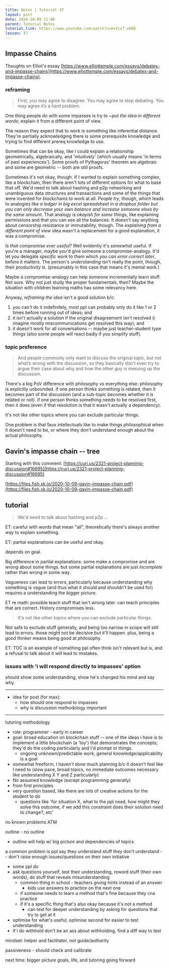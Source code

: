 ```yaml
---
title: Notes | Tutorial 47
layout: post
date: 2020-10-09 11:00
parent: Tutorial Notes
tutorial_link: https://www.youtube.com/watch?v=HxYczf_e6RE
lesson: 47
---
```


## Impasse Chains

Thoughts on Elliot's essay [https://www.elliottemple.com/essays/debates-and-impasse-chains](https://www.elliottemple.com/essays/debates-and-impasse-chains).

### reframing

> First, you may agree to disagree. You may agree to stop debating. You may agree it’s a hard problem.

One thing people do with some impasses is try to ~*put the idea in different words*; explain it from a different point of view.

The reason they expect that to work is something like inferential distance. They're partially acknowledging there is some prerequisite knowledge and trying to find different prereq knowledge to use.

Sometimes that can be okay, like I could explain a relationship geometrically, algebraically, and 'intuitively' (which usually means 'in terms of past experiences'). Some proofs of Pythagoras' theorem are algebraic and some are geometric -- both are still proofs.

Sometimes it's not okay, though. If I wanted to explain something complex, like a blockchain, then there aren't lots of different options for what to base that off. We'd need to talk about hashing and p2p networking and unambiguous data structures and transactions and some of the things that were invented for blockchains to work at all. *People try*, though, which leads to analogies like *a ledger in big excel spreadsheet in a dropbox folder but you can only decrease your own balance and increase someone elses by the same amount*. That analogy is *okayish for some things*, like explaining permissions and that you can see all the balances. It doesn't say anything about censorship resistance or immutability, though. The *explaining from a different point of view* idea wasn't a replacement for a good explanation, it was a compromise.

*Is that compromise ever useful?* Well evidently it's *somewhat* useful. If you're a manager, maybe you'd give someone a compromise-analogy. It'd let you delegate *specific work* to them which *you can error correct later*, before it matters. The person's *understanding* isn't really the point, though, their *productivity* is. (presumably in this case that means it's menial work.)

Maybe a compromise-analogy can help someone incrementally learn stuff. Not sure. Why not just study the proper fundamentals, then? Maybe the situation with children learning maths has some relevancy here.

Anyway, *reframing the idea* isn't a good solution b/c:

1. you can't do it indefinitely, most ppl can probably only do it like 1 or 2 times before running out of ideas; and
2. it isn't actually a solution if the original disagreement isn't resolved (i imagine mostly miscommunications get resolved this way); and
3. it doesn't work for all conversations -- maybe just teacher-student type things (also some people will react badly if you simplify stuff).

### topic preference

> And people commonly only want to discuss the original topic, but not what’s wrong with the discussion, so they basically don’t even try to argue their case about why and how the other guy is messing up the discussion.

There's a big PoV difference with philosophy vs everything else: philosophy is explicitly unbounded. if one person thinks something is related, then it becomes part of the discussion (and a sub-topic becomes whether it is related or not). if one person thinks something needs to be resolved first, then it does (even if that resolution is that it wasn't actually a dependency).

It's not like other topics where you can exclude particular things.

One problem is that faux intellectuals like to make things philosophical when it doesn't need to be, or where they don't understand enough about the actual philosophy.

## Gavin's impasse chain -- tree

Starting with this comment: [https://curi.us/2321-project-planning-discussion#16695](https://curi.us/2321-project-planning-discussion#16695)

[https://files.fish.xk.io/2020-10-09-gavin-impasse-chain.pdf](https://files.fish.xk.io/2020-10-09-gavin-impasse-chain.pdf)

## tutorial

> We'd need to talk about hashing and p2p ...

ET: careful with words that mean "all", theoretically there's always another way to explain something.

ET: partial explanations can be useful and okay.

depends on goal.

Big difference in partial explanations: some make a compromise and are *wrong* about some things. but some partial explanations are just *incomplete* rather than wrong in some way.

Vagueness can lead to errors, particularly because understanding why something is vague (and thus what it should and shouldn't be used for) requires a understanding the bigger picture.

ET re math: possible teach stuff that isn't wrong later. can teach principles that are correct.
History compromises less.

> It's not like other topics where you can exclude particular things.

Not safe to exclude stuff generally, and being too narrow in scope will still lead to errors. those might not be decisive but it'll happen. plus, being a good thinker means being good at philosophy.

ET: TOC is an example of something ppl often think isn't relevant but is, and a refusal to talk about it will lead to mistakes.

### issues with 'i will respond directly to impasses' option

should show some understanding, show he's changed his mind and say why.

----

* idea for post (for max):
  * how should one respond to impasses
  * why is discussion methodology important

----

tutoring methodology

- role: programmer - early in career
- goal: broad education on blockchain stuff -- one of the ideas i have is to implement a little blockchain (a 'toy') that demonstrates the concepts; they'd do the coding particularly and I'd prompt or things.
  - ongoing unknown/predictable work, general knowledge/applicability is a goal
- somewhat freeform, I haven't done much planning b/c it doesn't feel like I need to (slow pace, broad topics, no immediate outcomes necessary like understanding X Y and Z particularly)
- No assumed knowledge (except programming generally)
- from first principles
- very question based, like there are lots of creative actions for the student to do
  - questions like 'for situation X, what to the ppl need, how might they solve this outcome, if we add this constraint does their solution need to change?, etc'

no known problems ATM

outline - no outline
- outline will help w/ big picture and dependencies of topics

a common problem is ppl say they understand stuff they don't understand -- don't raise enough issues/questions on their own initiative
  - some ppl do
  - ask questions yourself, test their understanding, reword stuff (their own words), do stuff that reveals misunderstanding
    - common thing in school - teachers *giving hints* instead of an answer
      - kids use answers to practice on the next one
    - if someone needs to learn a method that's fine because they cna practice
    - if it's a specific thing that's also okay because it's not a method
      - can test for deeper understanding by asking for questions that try to get at it
  - optimise for what's useful, optimise second for easier to test understanding
  - if I do withhold don't be an ass about withholding, find a diff way to test

mindset: helper and facilitator, not guide/authority

passiveness - should check and calibrate

next time: bigger picture goals, life, and tutoring going forward

